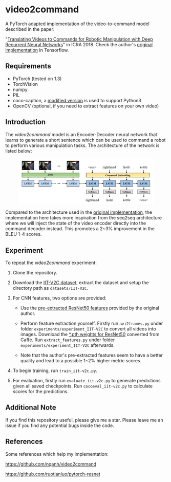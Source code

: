 # video2command
A PyTorch adapted implementation of the video-to-command model described in the paper:

"[Translating Videos to Commands for Robotic Manipulation with Deep Recurrent Neural Networks](https://sites.google.com/site/video2command/)" in ICRA 2018. Check the author's [original implementation](https://github.com/nqanh/video2command) in Tensorflow.


## Requirements
- PyTorch (tested on 1.3)
- TorchVision
- numpy
- PIL
- coco-caption, a [modified version](https://github.com/flauted/coco-caption/tree/python23) is used to support Python3
- OpenCV (optional, if you need to extract features on your own video)


## Introduction
The *video2command* model is an Encoder-Decoder neural network that learns to generate a short sentence which can be used to command a robot to perform various manipulation tasks. The architecture of the network is listed below:
<center>
    <figure> 
        <img src="images/architecture.jpg"/>
    </figure>        
</center>

Compared to the architecture used in the [original implementation](https://github.com/nqanh/video2command), the implementation here takes more inspiration from the seq2seq architecture where we will inject the state of the video encoder directly into the command decoder instead. This promotes a 2~3% improvement in the BLEU 1-4 scores. 


## Experiment
To repeat the *video2command* experiment:
1. Clone the repository.

2. Download the [IIT-V2C dataset](https://sites.google.com/site/iitv2c/), extract the dataset and setup the directory path as `datasets/IIT-V2C`.

3. For CNN features, two options are provided:
     - Use the [pre-extracted ResNet50 features](https://drive.google.com/file/d/1Y_YKHB4Bw6MPXj05S36d1G_3rMx73Uv5/view?usp=sharing) provided by the original author.

     - Perform feature extraction yourself. Firstly run `avi2frames.py` under folder `experiments/experiment_IIT-V2C` to convert all videos into images. Download the [*.pth weights for ResNet50](https://github.com/ruotianluo/pytorch-resnet) converted from Caffe. Run `extract_features.py` under folder `experiments/experiment_IIT-V2C` afterwards.
     
     - Note that the author's pre-extracted features seem to have a better quality and lead to a possible 1~2% higher metric scores.

4. To begin training, run `train_iit-v2c.py`. 

5. For evaluation, firstly run `evaluate_iit-v2c.py` to generate predictions given all saved checkpoints. Run `cocoeval_iit-v2c.py` to calculate scores for the predictions.


## Additional Note
If you find this repository useful, please give me a star. Please leave me an issue if you find any potential bugs inside the code.


## References
Some references which help my implementation:

https://github.com/nqanh/video2command

https://github.com/ruotianluo/pytorch-resnet
